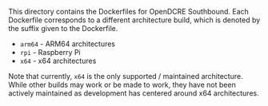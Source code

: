 This directory contains the Dockerfiles for OpenDCRE Southbound. Each Dockerfile corresponds to a different 
architecture build, which is denoted by the suffix given to the Dockerfile.
 * `arm64` - ARM64 architectures
 * `rpi` - Raspberry Pi
 * `x64` - x64 architectures
 
Note that currently, `x64` is the only supported / maintained architecture. While other builds may work or 
be made to work, they have not been actively maintained as development has centered around x64 architectures.